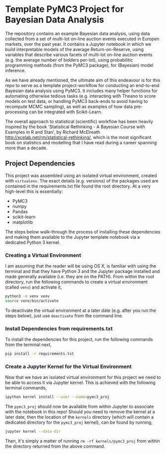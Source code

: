 # Template PyMC3 Project for Bayesian Data Analysis
The repository contains an example Bayesian data analysis, using data collected from a set of multi-lot on-line auction events executed in Europen markets, over the past year. It contains a Jupyter notebook in which we build interpretable models of the average Return-on-Reserve, using variables that describe various facets of multi-lot on-line auction events (e.g. the average number of bidders per-lot), using probabilitic programming methods (from the PyMC3 package), for (Bayesian) model inference.

As we have already mentioned, the ultimate aim of this endeavour is for this repo to serve as a template project-workflow for conducting an end-to-end Bayesian data analysis using PyMC3. It includes many helper functions for automating otherwise tedious tasks (e.g. interacting with Theano to score models on test data, or handling PyMC3 back-ends to avoid having to recompute MCMC sampling), as well as examples of how data pre-processing can be integrated with Scikit-Learn. 

The overall approach to statistical (scientific) workflow has been heavily inspired by the book 'Statistical Rethinking - A Bayesian Course with Examples in R and Stan', by Richard McElreath http://xcelab.net/rm/statistical-rethinking/, which is the most significant book on statistics and modelling that I have read during a career spanning more than a decade.

## Project Dependencies
This project was assembled using an isolated virtual environment, created with `virtualenv`. The exact details (e.g. versions) of the packages used are contained in the requirements.txt file found the root directory. At a very high-level this is essentially:
- PyMC3
- numpy
- Pandas
- scikit-learn
- matplotlib

The steps below walk-through the process of installing these dependencies and making them available to the Jupyter template notebook via a dedicated Python 3 kernel.

### Creating a Virtual Environment
I am assuming that the reader will be using OS X, is familiar with using the terminal and that they have Python 3 and the Jupyter package installed and made generally available (i.e. they are on the PATH). From within the root directory, run the following commands to create a virtual environment (called `venv`) and activate it,

```bash
python3 -m venv venv
source venv/bin/activate
```

To deactivate the virtual environment at a later date (e.g. after you run the steps below), just use `deactivate` from the command line.

### Install Dependencies from requirements.txt
To install the dependencies for this project, run the following commands from the terminal next,

```bash
pip install -r requirements.txt
```

### Create a Jupyter Kernel for the Virtual Environment
Now that we have an isolated virtual environment for this project we need to be able to access it via Jupyter kernel. This is achieved with the following terminal commands,

```bash
ipython kernel install --user --name=pymc3_proj
```

The `pymc3_proj` should now be available from within Jupyter to associate with the notebook in this repo! Should you need to remove the kernel at a later date, then the location of the `kernels` directory (which will contain a dedicated directory for the `pymc3_proj` kernel), can be found by running,

```bash
jupyter kernel --data-dir
```

Then, it's simply a matter of running `rm -rf kernels/pymc3_proj` from within the directory returned from the above command.
